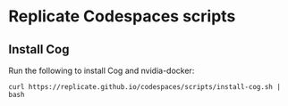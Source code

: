 # Replicate Codespaces scripts

## Install Cog

Run the following to install Cog and nvidia-docker:

```
curl https://replicate.github.io/codespaces/scripts/install-cog.sh | bash
```
